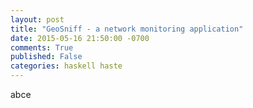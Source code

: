 ```yaml
---
layout: post
title: "GeoSniff - a network monitoring application"
date: 2015-05-16 21:50:00 -0700
comments: True
published: False
categories: haskell haste
---
```


abce

